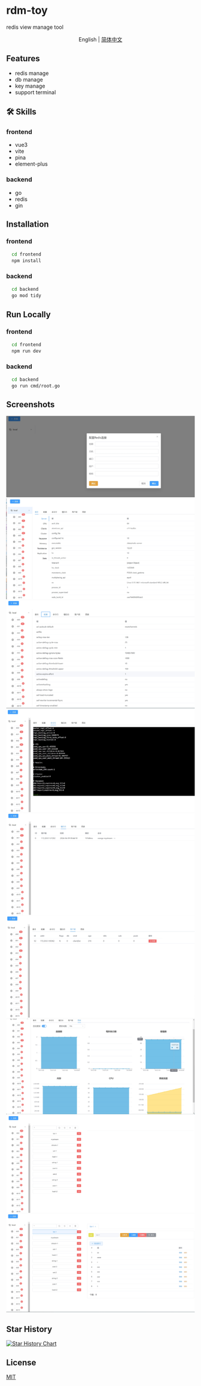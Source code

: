 
# rdm-toy

redis view manage tool

<p align="center">
English | <a href="README_CN.md">简体中文</a>
</p>

## Features

- redis manage
- db manage
- key manage
- support terminal

## 🛠 Skills

### frontend 

- vue3
- vite
- pina
- element-plus

### backend

- go
- redis
- gin

## Installation

### frontend

```bash
  cd frontend
  npm install
```

### backend

```bash
  cd backend
  go mod tidy
```
    
## Run Locally

### frontend

```bash
  cd frontend
  npm run dev
```

### backend

```bash
  cd backend
  go run cmd/root.go
```


## Screenshots

![client](./docs/images/client.png)
![conn-base](./docs/images/conn-base.png)
![conn-config](./docs/images/conn-config.png)
![conn-terminal](./docs/images/conn-terminal.png)
![conn-slowlog](./docs/images/conn-slowlog.png)
![conn-clients](./docs/images/conn-clients.png)
![conn-echart](./docs/images/conn-echart.png)
![db](./docs/images/db-1.png)
![key](./docs/images/key-1.png)


## Star History

[![Star History Chart](https://api.star-history.com/svg?repos=hexiaopi/rdm-toy&type=Date)](https://star-history.com/#hexiaopi/rdm-toy&Date)

## License

[MIT](https://choosealicense.com/licenses/mit/)

